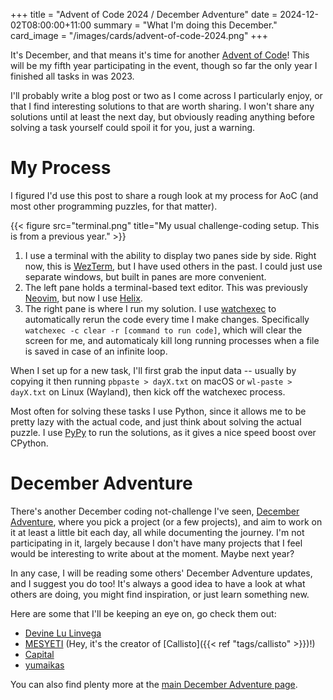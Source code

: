 +++
title = "Advent of Code 2024 / December Adventure"
date = 2024-12-02T08:00:00+11:00
summary = "What I'm doing this December."
card_image = "/images/cards/advent-of-code-2024.png"
+++

It's December, and that means it's time for another [Advent of Code](adventofcode.com)! This will be my fifth year participating in the event, though so far the only year I finished all tasks in was 2023.

I'll probably write a blog post or two as I come across I particularly enjoy, or that I find interestin­g solutions to that are worth sharing. I won't share any solutions until at least the next day, but obviously reading anything before solving a task yourself could spoil it for you, just a warning.

# My Process

I figured I'd use this post to share a rough look at my process for AoC (and most other programming puzzles, for that matter).

{{< figure src="terminal.png" title="My usual challenge-coding setup. This is from a previous year." >}}

1. I use a terminal with the ability to display two panes side by side. Right now, this is [WezTerm](https://wezfurlong.org/wezterm/index.html), but I have used others in the past. I could just use separate windows, but built in panes are more convenient.
2. The left pane holds a terminal-based text editor. This was previously [Neovim](https://neovim.io/), but now I use [Helix](https://helix-editor.com/).
3. The right pane is where I run my solution. I use [watchexec](https://watchexec.github.io/) to automatically rerun the code every time I make changes. Specifically `watchexec -c clear -r [command to run code]`, which will clear the screen for me, and automaticaly kill long running processes when a file is saved in case of an infinite loop.

When I set up for a new task, I'll first grab the input data -- usually by copying it then running `pbpaste > dayX.txt` on macOS or `wl-paste > dayX.txt` on Linux (Wayland), then kick off the watchexec process.

Most often for solving these tasks I use Python, since it allows me to be pretty lazy with the actual code, and just think about solving the actual puzzle. I use [PyPy](https://pypy.org/) to run the solutions, as it gives a nice speed boost over CPython.

# December Adventure

There's another December coding not-challenge I've seen, [December Adventure](https://eli.li/december-adventure), where you pick a project (or a few projects), and aim to work on it at least a little bit each day, all while documenting the journey. I'm not participating in it, largely because I don't have many projects that I feel would be interesting to write about at the moment. Maybe next year?

In any case, I will be reading some others' December Adventure updates, and I suggest you do too! It's always a good idea to have a look at what others are doing, you might find inspiration, or just learn something new.

Here are some that I'll be keeping an eye on, go check them out:

- [Devine Lu Linvega](https://rabbits.srht.site/decadv/)
- [MESYETI](https://mesyeti.uk/december_adventure_log/) (Hey, it's the creator of [Callisto]({{< ref "tags/callisto" >}})!)
- [Capital](https://www.sheeeeeeeep.art/december-adventure-2024.html)
- [yumaikas](https://junglecoder.com/december-adventure/2024.html)

You can also find plenty more at the [main December Adventure page](https://eli.li/december-adventure).
